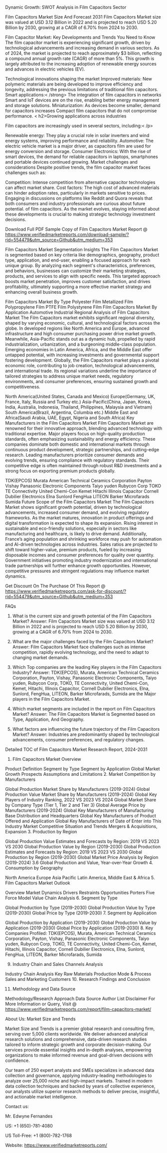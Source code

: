 Dynamic Growth: SWOT Analysis in Film Capacitors Sector


Film Capacitors Market Size And Forecast 2031
Film Capacitors Market size was valued at USD 3.12 Billion in 2022 and is projected to reach USD 5.20 Billion by 2030, growing at a CAGR of 6.70% from 2024 to 2030.

Film Capacitor Market: Key Developments and Trends You Need to Know
The film capacitor market is experiencing significant growth, driven by technological advancements and increasing demand in various sectors. As of 2024, the market is projected to reach approximately $3 billion, reflecting a compound annual growth rate (CAGR) of more than 5%. This growth is largely attributed to the increasing adoption of renewable energy sources and advances in electric vehicles (EV).

Technological innovations shaping the market
Improved materials: New polymeric materials are being developed to improve efficiency and longevity, addressing the previous limitations of traditional film capacitors.
Smart applications:< /strong> The integration of film capacitors in networks Smart and IoT devices are on the rise, enabling better energy management and storage solutions.
Miniaturization: As devices become smaller, demand for capacitors increases Compact film capacitors that do not compromise performance.
< h2>Growing applications across industries

Film capacitors are increasingly used in several sectors, including:< /p>

Renewable energy: They play a crucial role in solar inverters and wind energy systems, improving performance and reliability.
Automotive: The electric vehicle market is a major driver, as capacitors film are used for energy conversion and storage.
Consumer Electronics: With the rise of smart devices, the demand for reliable capacitors in laptops, smartphones and portable devices continued growing.
Market challenges and considerations
Despite positive trends, the film capacitor market faces challenges such as:

Competition: Intense competition from alternative capacitor technologies can affect market share.
Cost factors: The high cost of advanced materials can hinder adoption rates, particularly in markets sensitive to prices.
Engaging in discussions on platforms like Reddit and Quora reveals that both consumers and industry professionals are curious about future potential. of film capacitors. As the market evolves, staying informed about these developments is crucial to making strategic technology investment decisions.

Download Full PDF Sample Copy of Film Capacitors Market Report @ https://www.verifiedmarketreports.com/download-sample/?rid=554479&utm_source=Github&utm_medium=353

Film Capacitors Market Segmentation Insights
The Film Capacitors Market is segmented based on key criteria like demographics, geography, product type, application, and end-user, enabling a focused approach for each unique group. By analyzing each segment's characteristics, preferences, and behaviors, businesses can customize their marketing strategies, products, and services to align with specific needs. This targeted approach boosts market penetration, improves customer satisfaction, and drives profitability, ultimately supporting a more effective market strategy and enhancing overall business growth.

Film Capacitors Market By Type
Polyester Film
Metallized Film
Polypropylene Film
PTFE Film
Polystyrene Film
Film Capacitors Market By Application
Automotive
Industrial
Regional Analysis of Film Capacitors Market
The Film Capacitors market exhibits significant regional diversity, shaped by varying economic, cultural, and technological factors across the globe. In developed regions like North America and Europe, advanced infrastructure and high consumer purchasing power drive market growth. Meanwhile, Asia-Pacific stands out as a dynamic hub, propelled by rapid industrialization, urbanization, and a burgeoning middle-class population. Emerging economies in Latin America, Africa, and the Middle East offer untapped potential, with increasing investments and governmental support fostering development. Globally, the Film Capacitors market plays a pivotal economic role, contributing to job creation, technological advancements, and international trade. Its regional variations underline the importance of tailored strategies to address unique market needs, regulatory environments, and consumer preferences, ensuring sustained growth and competitiveness.

North America(United States, Canada and Mexico)
Europe(Germany, UK, France, Italy, Russia and Turkey etc.)
Asia-Pacific(China, Japan, Korea, India, Australia, Indonesia, Thailand, Philippines, Malaysia and Vietnam)
South America(Brazil, Argentina, Columbia etc.)
Middle East and Africa(Saudi Arabia, UAE, Egypt, Nigeria and South Africa)
Key Manufacturers in the Film Capacitors Market
Film Capacitors Market are renowned for their innovative approach, blending advanced technology with traditional expertise. Major players focus on high-quality production standards, often emphasizing sustainability and energy efficiency. These companies dominate both domestic and international markets through continuous product development, strategic partnerships, and cutting-edge research. Leading manufacturers prioritize consumer demands and evolving trends, ensuring compliance with regulatory standards. Their competitive edge is often maintained through robust R&D investments and a strong focus on exporting premium products globally.

TDK(EPCOS)
Murata
American Technical Ceramics Corporation
Payton
Vishay
Panasonic Electronic Components
Taiyo yuden
Rubycon Corp
TOKO
TE Connectivity
United Chemi-Con
Kemet
Hitachi
Illinois Capacitor
Cornell Dubilier Electronics
Elna
Sunlord
FengHua
LITEON
Barker Microfarads
Sumida
Future Scope of the Film Capacitors Market
The Film Capacitors Market shows significant growth potential, driven by technological advancements, increased consumer demand, and evolving regulatory frameworks. As the market matures, innovation in product offerings and digital transformation is expected to shape its expansion. Rising interest in sustainable and eco-friendly solutions, especially in sectors like manufacturing and healthcare, is likely to drive demand. Additionally, France’s aging population and shrinking workforce may push for automation and AI-driven technologies across industries. Sales ratios are projected to shift toward higher-value, premium products, fueled by increasing disposable incomes and consumer preferences for quality over quantity. Government initiatives promoting industry modernization and international trade partnerships will further enhance growth opportunities. However, competitive pressures and stringent regulations may influence market dynamics.

Get Discount On The Purchase Of This Report @ https://www.verifiedmarketreports.com/ask-for-discount/?rid=554479&utm_source=Github&utm_medium=353

FAQs
1. What is the current size and growth potential of the Film Capacitors Market?
Answer: Film Capacitors Market size was valued at USD 3.12 Billion in 2022 and is projected to reach USD 5.20 Billion by 2030, growing at a CAGR of 6.70% from 2024 to 2030.

2. What are the major challenges faced by the Film Capacitors Market?
Answer: Film Capacitors Market face challenges such as intense competition, rapidly evolving technology, and the need to adapt to changing market demands.

3. Which Top companies are the leading Key players in the Film Capacitors Industry?
Answer: TDK(EPCOS), Murata, American Technical Ceramics Corporation, Payton, Vishay, Panasonic Electronic Components, Taiyo yuden, Rubycon Corp, TOKO, TE Connectivity, United Chemi-Con, Kemet, Hitachi, Illinois Capacitor, Cornell Dubilier Electronics, Elna, Sunlord, FengHua, LITEON, Barker Microfarads, Sumida are the Major players in the Film Capacitors Market.

4. Which market segments are included in the report on Film Capacitors Market?
Answer: The Film Capacitors Market is Segmented based on Type, Application, And Geography.

5. What factors are influencing the future trajectory of the Film Capacitors Market?
Answer: Industries are predominantly shaped by technological advancements, consumer preferences, and regulatory changes.

Detailed TOC of Film Capacitors Market Research Report, 2024-2031
1. Film Capacitors Market Overview

Product Definition
Segment by Type
Segment by Application
Global Market Growth Prospects
Assumptions and Limitations
2. Market Competition by Manufacturers

Global Production Market Share by Manufacturers (2019-2024)
Global Production Value Market Share by Manufacturers (2019-2024)
Global Key Players of Industry Ranking, 2022 VS 2023 VS 2024
Global Market Share by Company Type (Tier 1, Tier 2 and Tier 3)
Global Average Price by Manufacturers (2019-2024)
Global Key Manufacturers of Manufacturing Base Distribution and Headquarters
Global Key Manufacturers of Product Offered and Application
Global Key Manufacturers of Date of Enter into This Industry
Market Competitive Situation and Trends
Mergers & Acquisitions, Expansion
3. Production by Region

Global Production Value Estimates and Forecasts by Region: 2019 VS 2023 VS 2030
Global Production Value by Region (2019-2030)
Global Production Estimates and Forecasts by Region: 2019 VS 2023 VS 2030
Global Production by Region (2019-2030)
Global Market Price Analysis by Region (2019-2024) 3.6 Global Production and Value, Year-over-Year Growth
4. Consumption by Geography

North America
Europe
Asia Pacific
Latin America, Middle East & Africa
5. Film Capacitors Market Outlook

Overview
Market Dynamics
Drivers
Restraints
Opportunities
Porters Five Force Model
Value Chain Analysis 
6. Segment by Type

Global Production by Type (2019-2030)
Global Production Value by Type (2019-2030)
Global Price by Type (2019-2030)
7. Segment by Application

Global Production by Application (2019-2030)
Global Production Value by Application (2019-2030)
Global Price by Application (2019-2030)
8. Key Companies Profiled: TDK(EPCOS), Murata, American Technical Ceramics Corporation, Payton, Vishay, Panasonic Electronic Components, Taiyo yuden, Rubycon Corp, TOKO, TE Connectivity, United Chemi-Con, Kemet, Hitachi, Illinois Capacitor, Cornell Dubilier Electronics, Elna, Sunlord, FengHua, LITEON, Barker Microfarads, Sumida

9. Industry Chain and Sales Channels Analysis

Industry Chain Analysis
Key Raw Materials
Production Mode & Process
Sales and Marketing
Customers
10. Research Findings and Conclusion

11. Methodology and Data Source

Methodology/Research Approach
Data Source
Author List
Disclaimer
For More Information or Query, Visit @ https://www.verifiedmarketreports.com/report/film-capacitors-market/

About Us: Market Size and Trends

Market Size and Trends is a premier global research and consulting firm, serving over 5,000 clients worldwide. We deliver advanced analytical research solutions and comprehensive, data-driven research studies tailored to inform strategic growth and corporate decision-making. Our services provide essential insights and in-depth analyses, empowering organizations to make informed revenue and goal-driven decisions with confidence.

Our team of 250 expert analysts and SMEs specializes in advanced data collection and governance, applying industry-leading methodologies to analyze over 25,000 niche and high-impact markets. Trained in modern data collection techniques and backed by years of collective experience, our analysts utilize superior research methods to deliver precise, insightful, and actionable market intelligence.

Contact us:

Mr. Edwyne Fernandes

US: +1 (650)-781-4080

US Toll-Free: +1 (800)-782-1768

Website: https://www.verifiedmarketreports.com/
